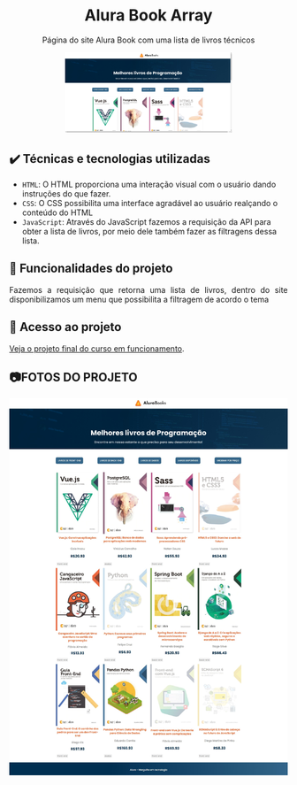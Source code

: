 <h1 align="center">Alura Book Array</h1>
<p align="center">Página do site Alura Book com uma lista de livros técnicos </p>

<div align="center">
<img width="60%" src="https://github.com/Luis-Emanuel/Alura_Book_Array/blob/main/readme/img.png?raw=true"/>
</div>	

## ✔️ Técnicas e tecnologias utilizadas

- `HTML`: O HTML proporciona uma interação visual com o usuário dando instruções do que fazer.
- `CSS`: O CSS possibilita uma interface agradável ao usuário realçando o conteúdo do HTML
- `JavaScript`: Através do JavaScript fazemos a requisição da API para obter a lista de livros, por meio dele também fazer as filtragens dessa lista.
    
## 🔨 Funcionalidades do projeto

<p align="justify">Fazemos a requisição que retorna uma lista de livros, dentro do site disponibilizamos um menu que possibilita a filtragem de acordo o tema </p>

## 📁 Acesso ao projeto

[Veja o projeto final do curso em funcionamento](https://alura-book-array-nt.vercel.app/).

## 📷FOTOS DO PROJETO
<div align="center">
<img src="https://github.com/Luis-Emanuel/Alura_Book_Array/blob/main/readme/img_1.png?raw=true" />
</div>
